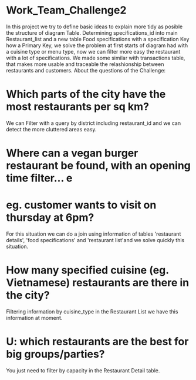 # Work_Team_Challenge2
In this project we try to define basic ideas to explain more tidy as posible the structure of diagram Table.
Determining specifications_id into main Restaurant_list and a new table Food specifications with a specification Key how a Primary Key, we solve the problem at first starts of diagram had with a cuisine type or menu type, now we can filter more easy the restaurant with a lot of specifications.
We made some similar with transactions table, that makes more usable and traceable the relashionship between restaurants and customers.
About the questions of the Challenge:
# Which parts of the city have the most restaurants per sq km?
We can Filter with a query  by district including restaurant_id and we can detect the more cluttered areas easy.
# Where can a vegan burger restaurant be found, with an opening time filter...  e
# eg. customer wants to visit on thursday at 6pm?
For this situation we can do a join using information of tables 'restaurant details', 'food specifications' and
'restaurant list'and we solve quickly this situation.
# How many specified cuisine (eg. Vietnamese) restaurants are there in the city?
Filtering information by cuisine_type in the Restaurant List we have this information at moment.
# U: which restaurants are the best for big groups/parties?
You just need to filter by capacity in the Restaurant Detail table.
